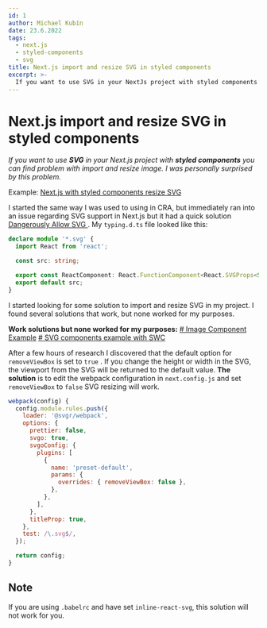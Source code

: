```yaml
---
id: 1
author: Michael Kubín
date: 23.6.2022
tags:
  - next.js
  - styled-components
  - svg
title: Next.js import and resize SVG in styled components
excerpt: >-
  If you want to use SVG in your NextJs project with styled components you can find problem with import and resize image. I was personally surprised by this problem.
---
```


# Next.js import and resize SVG in styled components

_If you want to use **SVG** in your Next.js project with **styled components** you can find problem with import and resize image. I was personally surprised by this problem._

Example: [Next.js with styled components resize SVG](https://github.com/mikekubn/next-removeViewBox-example)

I started the same way I was used to using in CRA, but immediately ran into an issue regarding SVG support in Next.js but it had a quick solution [Dangerously Allow SVG ](https://nextjs.org/docs/api-reference/next/image#dangerously-allow-svg). My `typing.d.ts` file looked like this:

```ts
declare module '*.svg' {
  import React from 'react';

  const src: string;

  export const ReactComponent: React.FunctionComponent<React.SVGProps<SVGSVGElement>>;
  export default src;
}
```

I started looking for some solution to import and resize SVG in my project. I found several solutions that work, but none worked for my purposes.

**Work solutions but none worked for my purposes:**
[# Image Component Example](https://github.com/vercel/next.js/tree/canary/examples/image-component)
[# SVG components example with SWC](https://github.com/vercel/next.js/tree/canary/examples/svg-components)

After a few hours of research I discovered that the default option for `removeViewBox` is set to `true` . If you change the height or width in the SVG, the viewport from the SVG will be returned to the default value. **The solution** is to edit the webpack configuration in `next.config.js` and set `removeViewBox` to `false` SVG resizing will work.

```js
webpack(config) {
  config.module.rules.push({
    loader: '@svgr/webpack',
    options: {
      prettier: false,
      svgo: true,
      svgoConfig: {
        plugins: [
          {
            name: 'preset-default',
            params: {
              overrides: { removeViewBox: false },
            },
          },
        ],
      },
      titleProp: true,
    },
    test: /\.svg$/,
  });

  return config;
}
```

## Note

If you are using `.babelrc` and have set `inline-react-svg`, this solution will not work for you.
